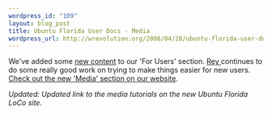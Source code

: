 ```yaml
--- 
wordpress_id: "109"
layout: blog_post
title: Ubuntu Florida User Docs - Media
wordpress_url: http://wrevolution.org/2008/04/28/ubuntu-florida-user-docs-media/
---
```

We've added some <a href="http://florida.ubuntu-us.org/content/view/107/78/">new content</a> to our 'For Users' section.  <a href="http://ubuntubloc.blogspot.com/">Rey </a>continues to do some really good work on trying to make things easier for new users.  <a href="http://www.ubuntu-fl.org/index.php/tutorials.html">Check out the new 'Media' section on our website</a>.

<em>Updated: Updated link to the media tutorials on the new Ubuntu Florida LoCo site.</em>

